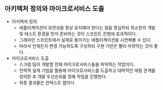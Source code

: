## 아키텍처 정의와 마이크로서비스 도출

* 아키텍처 정의
  * 애플리케이션이 유연성을 항상 유지해야 한다는 점을 명심하되 최소한의 개발 및 테스트 환경을 먼저 준비하는 것이 스프린트 진행에 효과적이다.
  * 그래야만 스프린트에서 실제로 돌아가는 애플리케이션을 시연해볼 수 있다.
  * 따라서 언제든지 변경 가능하도록 구성하되 구현 기반은 빨리 마련하는 것이 좋다.
* 마이크로서비스 도출
  * 스크럼 팀이 개발할 전체 마이크로서비스들을 파악하는 작업이다.
  * 전략적 설계 기법을 활용해 마이크로서비스를 도출하고 대략적인 매핑 관계를 정의한 후 개발 우선순위를 정해 작업을 진행한다.
  * 최종 결과물은 컨텍스트 맵이다.

